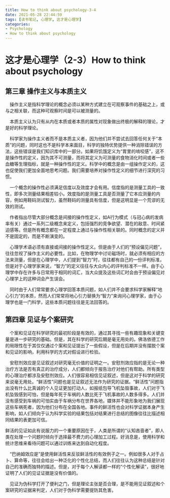 ```yaml
---
title: How to think about psychology-3-4
date: 2021-05-28 22:44:59
tags: [读书笔记, 心理学, 这才是心理学]
categories:
- Psychology
- How to think about psychology
---
```


# 这才是心理学（2-3）How to think about psychology

## 第三章 操作主义与本质主义

&emsp;操作主义是指科学理论的概念必须以某种方式建立在可观察事件的基础之上，或与之相关联，而这种可观察时间是可以被测量的。

&emsp;本质主义认为只有从内在本质或者本质的属性对现象做出终极的解释的理论，才是好的科学理论。

&emsp;科学家为操作主义者而不是本质主义者，因为他们并不尝试去回答任何关于“本质”的问题，同时这也不是科学本来面目，科学的独特优势提供一种消除错误的方法，这些错误是我们知识库中的一部分。如果将饥饿定义为“胃里的啃咬感”，这不是操作性的定义，因为其不可测量，而将其定义为可测量的食物消化时间或者一些血糖等生理指标，就是一种操作性的定义。科学中的概念是由一组操作定义的，这也促使我们更加全面地思考问题。我们需要培养对操作性定义的细节进行深究的习惯。

<!--more-->

&emsp;一个概念的操作性必须满足信度以及效度才会有用。信度指的是测量工具的一致性，即多次测量结果相差较小。效度指的是测量工具是否测量了它本应测量的内容，例如用鞋码测试智力，虽然鞋码的测量具有信度，但是这明显是一个荒谬的无效的测试。

&emsp;作者指出尽管大部分概念是间接的操作性定义，如A行为模式（与冠心病的发病率有关）通过一系列二级概念来定义，包括强烈的竞争欲望、潜在的敌意、时间紧迫感等。但是所有概念都在一定程度上通过与操作性相关联的。同时概念的定义并不是固定的，而是不断演变的。

&emsp;心理学术语必须有直接或间接的操作性定义。但是由于人们的“预设偏见问题”，往往忽视了操作主义的必要性。比如，在物理学中讨论磁场时，就必须有相应的方法来测量，但是在心理学中，人们提到“智力”时，往往都有自己的一份评判标准，但是对于心理学家来说，“智力”的定义往往与大众内心的评判标准不一样。由于心理学中存在许多与日常用于相同的词汇，当大众提及这些词汇时会由于预设偏见对心理学上的这种词会产生误会。

&emsp;同时由于人们常常要求心理学回答本质问题，如人们并不会要求科学家解释“地心引力”的本质，然而人们常常将地心引力替换为“智力”来询问心理学家，由于心理学也是一门科学，这些本质问题往往是无法回答的。

## 第四章 见证与个案研究

&emsp;个案和见证在科学研究的最初阶段是有效的，通过其寻找一些有趣现象和关键变量是进一步研究的基础。但是，其在科学的研究后期是毫无用处的。佛洛依德工作的局限性在于其仅仅通过个案和见证提出了一些假设，但是在后期并没有摆脱个案和见证的影响，利用科学的方式对假设进行检验。

&emsp;安慰剂效应是见证叙述对研究毫无价值的证明之一。安慰剂效应指的是无论一种治疗方法是否有真正的治疗成分，人们都倾向于报告治疗对他们有帮助。所有类型的心理治疗都涉及安慰剂效应。人们很容易相信见证叙述，但是这对于科学的研究来说毫无用处。“鲜活性”问题也是见证叙述无法作为研究的证据。“鲜活性”问题指出没有什么比真诚的个人见证更加打动人，如报纸包导飞机坠毁事故，人们对于飞机坠毁感到可怕，但是每年死于车祸的人数比死于飞机事故的人数多得多。人们并没有感受到车祸的可怕实由于车祸分布在世界各地，媒体并不能形象地为我们展现这些车祸死者，因为他们分布在全国各地。事件的鲜活性也会对科学证据本身产生影响，如人们倾向于认为科学实验的结果包括对结果进行总结的图像往往比描述相同结果的表更加可信。

​	鲜活的见证如此有说服力的一个重要原因在于，人类是所谓的“认知吝啬者”，即人类在处理一个问题时倾向于选择最不费力的心理加工过程。好消息是，使用科学和统计思维来看待问题可以通过训练来达到自动化程度。

&emsp;“巴纳姆效应是”是使用鲜活性来反驳鲜活性的有效例子之一。例如很多人对于占卜、算命等，往往会给出一种泛化的个性化总结，而人们往往认为这种总结是针对自己的准确而独特的描述。但是，对于每个人解读都一样的“个性化解读”，很好地证明了人们的见证证据是没有价值的。

&emsp;见证为伪科学打开了便利之门，但是理论主张是否合理，是不能用见证叙述和个案研究的证据来判定，人们对于伪科学需要提防其危害。
